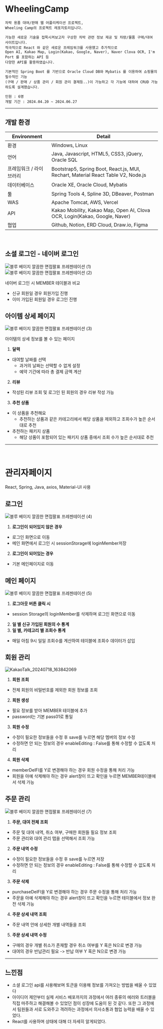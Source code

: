 # WheelingCamp


```
차박 용품 대여/판매 웹 어플리케이션 프로젝트, 
Wheeling Camp의 프로젝트 레포지토리입니다.

가능한 새로운 기술을 접목시켜보고자 구상한 차박 관련 정보 제공 및 차량/물품 구매/대여 사이트입니다.
적극적으로 React 와 같은 새로운 프레임워크를 사용했고 추가적으로
Open AI, Kakao Map, Login(Kakao, Google, Naver), Naver Clova OCR, I'm Port 를 포함하는 API 등
다양한 API를 활용하였습니다.

기본적인 Spring Boot 를 기반으로 Oracle Cloud DB와 Mybatis 를 이용하여 쇼핑몰의 필수적인 기능
(구매 / 판매 / 상품 관리 / 회원 관리 결제등..)이 가능하고 각 기능에 대하여 CRUD 가능하도록 설계했습니다.

인원 : 6명
개발 기간 : 2024.04.20 ~ 2024.06.27
```

---
## 개발 환경
  
| Environment | Detail |
| --- | --- |
| 환경 | Windows, Linux |
| 언어 | Java, Javascript, HTML5, CSS3, jQuery, Oracle SQL |
| 프레임워크 / 라이브러리|  Bootstrap5, Spring Boot, React.js, MUI, Rechart, Material React Table V2, Node.js |
| 데이터베이스 | Oracle XE, Oracle Cloud, Mybatis | 
| 툴 | Spring Tools 4, Spline 3D, DBeaver, Postman |
| WAS | Apache Tomcat, AWS, Vercel |
| API | Kakao Mobility, Kakao Map, Open AI, Clova OCR, Login(Kakao, Google, Naver) |
| 협업 | Github, Notion, ERD Cloud, Draw.io, Figma |
<br>

## 소셜 로그인 - 네이버 로그인

![블루 베이지 깔끔한 면접팔표 프레젠테이션 (1)](https://github.com/user-attachments/assets/d303424e-243d-4b8f-a008-9bc542fbae3d)
![블루 베이지 깔끔한 면접팔표 프레젠테이션 (2)](https://github.com/user-attachments/assets/aef259a6-6728-4995-b78c-494d3fb36886)

네이버 로그인 시 MEMBER 테이블과 비교
  - 신규 회원일 경우 회원가입 진행
  - 이미 가입된 회원일 경우 로그인 진행

## 아이템 상세 페이지 
![블루 베이지 깔끔한 면접팔표 프레젠테이션 (3)](https://github.com/user-attachments/assets/1a0673f6-cf7f-455d-8324-e184345d4031)

아이템의 상세 정보를 볼 수 있는 페이지

1. <strong>달력</strong>
- 대여할 날짜를 선택
  - 과거의 날짜는 선택할 수 없게 설정
  - 예약 기간에 따라 총 결제 금액 계산
2. <strong>리뷰</strong>
  - 작성된 리뷰 조회 및 로그인 된 회원의 경우 리뷰 작성 가능
3. <strong>추천 상품</strong>
  - 이 상품을 추천해요
    - 추천하는 상품과 같은 카테고리에서 해당 상품을 제외하고 조회수가 높은 순서대로 추천
  - 추천하는 패키지 상품
    - 해당 상품이 포함되어 있는 패키지 상품 중에서 조회 수가 높은 순서대로 추천          

---
<br>

# 관리자페이지
React, Spring, Java, axios, Material-UI 사용

## 로그인
![블루 베이지 깔끔한 면접팔표 프레젠테이션 (4)](https://github.com/user-attachments/assets/1e4085ba-50f0-4b50-a680-a3f54bb9694e)
1. <strong>로그인이 되어있지 않은 경우</strong> 
  - 로그인 화면으로 이동
  - 메인 화면에서 로그인 시 sessionStorage에 loginMember저장

2. <strong>로그인이 되어있는 경우 </strong>
  - 기본 메인페이지로 이동

## 메인 페이지 
![블루 베이지 깔끔한 면접팔표 프레젠테이션 (5)](https://github.com/user-attachments/assets/9b41340d-2215-4b6f-8d8d-df6d94d4bd45)
1. <strong>로그아웃 버튼 클릭 시 </strong>
  - session Storage의 loginMember를 삭제하며 로그인 화면으로 이동

2. <strong>일 별 신규 가입된 회원의 수 통계</strong>
3. <strong>일 별, 카테고리 별 조회수 통계</strong>
  - 매일 아침 9시 일일 조회수를 계산하여 테이블에 조회수 데이터가 삽입
  
## 회원 관리
![KakaoTalk_20240718_163842069](https://github.com/user-attachments/assets/e9be5c9a-a6c1-4c1e-9fba-fc0a4adb29fe)
1. <strong>회원 조회</strong>
  - 전체 회원의 비밀번호를 제외한 회원 정보를 조회
2. <strong>회원 생성</strong>
  - 필요 정보를 받아 MEMBER 테이블에 추가
  - password는 기본 pass01로 통일
3. <strong>회원 수정</strong>
  - 수정이 필요한 정보들을 수정 후 save를 누르면 해당 멤버의 정보 수정
  - 수정하면 안 되는 정보의 경우 
             enableEditing : False를 통해 
             수정할 수 없도록 처리
4. <strong>회원 삭제</strong>
  - memberDelFl를 Y로 변경해야 하는 경우
               회원 수정을 통해 처리 가능
  - 회원을 아예 삭제해야 하는 경우
             alert창이 뜨고 확인을 누르면 
             MEMBER테이블에서 삭제 가능

## 주문 관리
![블루 베이지 깔끔한 면접팔표 프레젠테이션 (7)](https://github.com/user-attachments/assets/171bf025-f59e-49d5-a17c-ccc89f56f8b9)

1. <strong>주문, 대여 전체 조회</strong>
  - 주문 및 대여 내역, 취소 여부, 구매한 회원들 필요 정보 조회
  - 주문 관리와 대여 관리 탭을 선택해서 조회 가능
2. <strong>주문 내역 수정</strong>
  - 수정이 필요한 정보들을 수정 후 
              save를 누르면 저장
  - 수정하면 안 되는 정보의 경우 
             enableEditing : False를 통해 
             수정할 수 없도록 처리
3. <strong>주문 삭제</strong>
  - purchaseDelFl을 Y로 변경해야 하는 경우
                 주문 수정을 통해 처리 가능
  - 주문을 아예 삭제해야 하는 경우 alert창이 뜨고 
              확인을 누르면 테이블에서 정보 완전 삭제 가능
4. <strong>주문 상세 내역 조회</strong>
  - 주문 내역 안에 상세한 개별 내역들을 조회
5. <strong>주문 상세 내역 수정</strong>
  - 구매의 경우 개별 취소가 존재할 경우 취소 여부를 Y 혹은 N으로
                변경 가능
  - 대여의 경우 반납관리 필요 -> 반납 여부 Y 혹은 N으로 변경 가능
---
## 느낀점
- 소셜 로그인 api를 사용해보며 토큰을 이용해 정보를 가져오는 방법을 배울 수 있었다
- 아이디어 제안부터 실제 서비스 배포까지의 과정에서 여러 종류의 에러와 트러블을 직접 마주하고 해결해볼 수 있었던 점이 성장에 도움이 된 것 같다. 또한 그 과정에서 팀원들과 서로 도와주고 격려하는 과정에서 의사소통과 협업 능력을 배울 수 있었다.
- React를 사용하며 상태에 대해 더 자세히 알게되었다.
  
